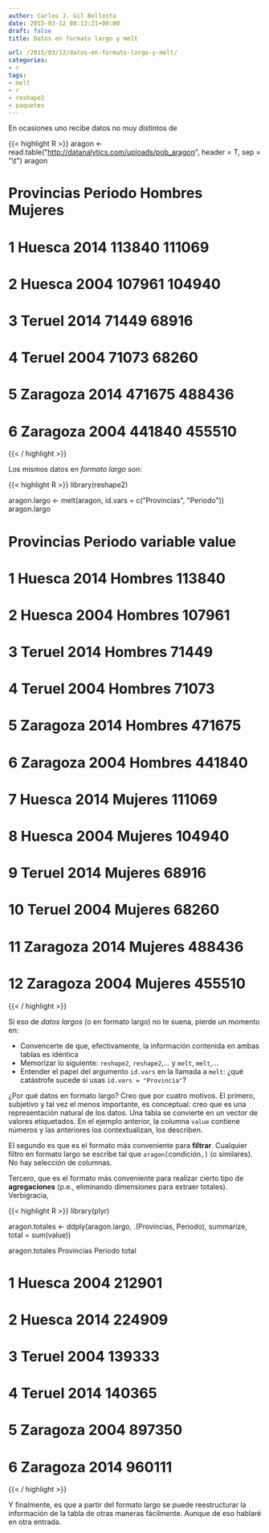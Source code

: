```yaml
---
author: Carlos J. Gil Bellosta
date: 2015-03-12 08:13:21+00:00
draft: false
title: Datos en formato largo y melt

url: /2015/03/12/datos-en-formato-largo-y-melt/
categories:
- r
tags:
- melt
- r
- reshape2
- paquetes
---
```


En ocasiones uno recibe datos no muy distintos de


{{< highlight R >}}
aragon <- read.table("http://datanalytics.com/uploads/pob_aragon",
                        header = T, sep = "\t")
aragon

# Provincias Periodo Hombres Mujeres
# 1     Huesca    2014  113840  111069
# 2     Huesca    2004  107961  104940
# 3     Teruel    2014   71449   68916
# 4     Teruel    2004   71073   68260
# 5   Zaragoza    2014  471675  488436
# 6   Zaragoza    2004  441840  455510
{{< / highlight >}}


Los mismos datos en _formato largo_ son:


{{< highlight R >}}
library(reshape2)

aragon.largo <- melt(aragon, id.vars = c("Provincias", "Periodo"))
aragon.largo
# Provincias Periodo variable  value
# 1      Huesca    2014  Hombres 113840
# 2      Huesca    2004  Hombres 107961
# 3      Teruel    2014  Hombres  71449
# 4      Teruel    2004  Hombres  71073
# 5    Zaragoza    2014  Hombres 471675
# 6    Zaragoza    2004  Hombres 441840
# 7      Huesca    2014  Mujeres 111069
# 8      Huesca    2004  Mujeres 104940
# 9      Teruel    2014  Mujeres  68916
# 10     Teruel    2004  Mujeres  68260
# 11   Zaragoza    2014  Mujeres 488436
# 12   Zaragoza    2004  Mujeres 455510
{{< / highlight >}}


Si eso de _datos largos_ (o en formato largo) no te suena, pierde un momento en:

* Convencerte de que, efectivamente, la información contenida en ambas tablas es idéntica
* Memorizar lo siguiente: `reshape2`, `reshape2`,... y `melt`, `melt`,...
* Entender el papel del argumento `id.vars` en la llamada a `melt`: ¿qué catástrofe sucede si usas `id.vars = "Provincia"`?

¿Por qué datos en formato largo? Creo que por cuatro motivos. El primero, subjetivo y tal vez el menos importante, es conceptual: creo que es una representación natural de los datos. Una tabla se convierte en un vector de valores etiquetados. En el ejemplo anterior, la columna `value` contiene números y las anteriores los contextualizan, los describen.

El segundo es que es el formato más conveniente para **filtrar**. Cualquier filtro en formato largo se escribe tal que `aragon[`condición`,]` (o similares). No hay selección de columnas.

Tercero, que es el formato más conveniente para realizar cierto tipo de **agregaciones** (p.e., eliminando dimensiones para extraer totales). Verbigracia,


{{< highlight R >}}
library(plyr)

aragon.totales <- ddply(aragon.largo,
    .(Provincias, Periodo),
    summarize, total = sum(value))

aragon.totales
Provincias Periodo  total
# 1     Huesca    2004 212901
# 2     Huesca    2014 224909
# 3     Teruel    2004 139333
# 4     Teruel    2014 140365
# 5   Zaragoza    2004 897350
# 6   Zaragoza    2014 960111
{{< / highlight >}}


Y finalmente, es que a partir del formato largo se puede reestructurar la información de la tabla de otras maneras fácilmente. Aunque de eso hablaré en otra entrada.
